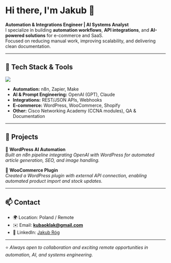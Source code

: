 # Hi there, I'm Jakub 👋  

**Automation & Integrations Engineer | AI Systems Analyst**  
I specialize in building **automation workflows**, **API integrations**, and **AI-powered solutions** for e-commerce and SaaS.  
Focused on reducing manual work, improving scalability, and delivering clean documentation.  

---

## 🔧 Tech Stack & Tools  
<p align="left">
  <img src="https://skillicons.dev/icons?i=js,ts,python,wordpress,shopify,docker,git" />
</p>  

- **Automation:** n8n, Zapier, Make  
- **AI & Prompt Engineering:** OpenAI (GPT), Claude  
- **Integrations:** REST/JSON APIs, Webhooks  
- **E-commerce:** WordPress, WooCommerce, Shopify  
- **Other:** Cisco Networking Academy (CCNA modules), QA & Documentation  

---

## 📂 Projects  

🔹 **WordPress AI Automation**  
*Built an n8n pipeline integrating OpenAI with WordPress for automated article generation, SEO, and image handling.*  

🔹 **WooCommerce Plugin**  
*Created a WordPress plugin with external API connection, enabling automated product import and stock updates.*  

---

## 📫 Contact  
- 🌍 Location: Poland / Remote  
- ✉️ Email: **kubaoklak@gmail.com**  
- 💼 LinkedIn: [Jakub Róg](https://www.linkedin.com/in/jakub-róg-a15152380/)  

---

⭐️ *Always open to collaboration and exciting remote opportunities in automation, AI, and systems engineering.*  
